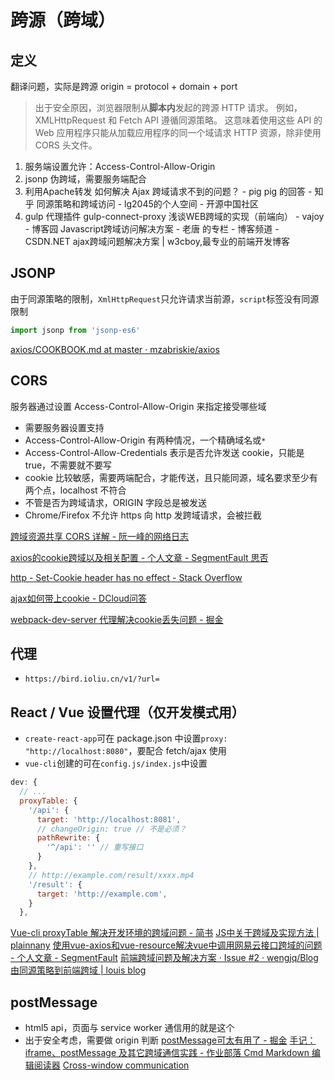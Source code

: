 # 跨源（跨域）

## 定义
翻译问题，实际是跨源
origin = protocol + domain + port

> 出于安全原因，浏览器限制从**脚本内**发起的跨源 HTTP 请求。 例如，XMLHttpRequest 和 Fetch API 遵循同源策略。 这意味着使用这些 API 的 Web 应用程序只能从加载应用程序的同一个域请求 HTTP 资源，除非使用 CORS 头文件。

1. 服务端设置允许：Access-Control-Allow-Origin
2. jsonp 伪跨域，需要服务端配合
3. 利用Apache转发 如何解决 Ajax 跨域请求不到的问题？ - pig pig 的回答 - 知乎
   同源策略和跨域访问 - lg2045的个人空间 - 开源中国社区
4. gulp 代理插件 gulp-connect-proxy
浅谈WEB跨域的实现（前端向） - vajoy - 博客园
Javascript跨域访问解决方案 - 老唐 的专栏 - 博客频道 - CSDN.NET
ajax跨域问题解决方案 | w3cboy,最专业的前端开发博客

## JSONP
由于同源策略的限制，`XmlHttpRequest`只允许请求当前源，`script`标签没有同源限制

```js
import jsonp from 'jsonp-es6'
```
[axios/COOKBOOK.md at master · mzabriskie/axios](https://github.com/mzabriskie/axios/blob/master/COOKBOOK.md#jsonp)

## CORS
服务器通过设置 Access-Control-Allow-Origin 来指定接受哪些域

* 需要服务器设置支持
* Access-Control-Allow-Origin 有两种情况，一个精确域名或`*`
* Access-Control-Allow-Credentials 表示是否允许发送 cookie，只能是 true，不需要就不要写
* cookie  比较敏感，需要两端配合，才能传送，且只能同源，域名要求至少有两个点，localhost 不符合
* 不管是否为跨域请求，ORIGIN 字段总是被发送
* Chrome/Firefox 不允许 https 向 http 发跨域请求，会被拦截

[跨域资源共享 CORS 详解 - 阮一峰的网络日志](http://www.ruanyifeng.com/blog/2016/04/cors.html)

[axios的cookie跨域以及相关配置 - 个人文章 - SegmentFault 思否](https://segmentfault.com/a/1190000011811117)

[http - Set-Cookie header has no effect - Stack Overflow](https://stackoverflow.com/questions/46288437/set-cookie-header-has-no-effect)

[ajax如何带上cookie - DCloud问答](https://ask.dcloud.net.cn/article/13372)

[webpack-dev-server 代理解决cookie丢失问题 - 掘金](https://juejin.im/post/5a9e6592f265da23870e59eb)

## 代理

* `https://bird.ioliu.cn/v1/?url=`

## React / Vue 设置代理（仅开发模式用）

* `create-react-app`可在 package.json 中设置`proxy: "http://localhost:8080"`，要配合 fetch/ajax 使用
* `vue-cli`创建的可在`config.js/index.js`中设置
```js
dev: {
  // ...
  proxyTable: {
    '/api': {
      target: 'http://localhost:8081',
      // changeOrigin: true // 不是必须？
      pathRewrite: {
        '^/api': '' // 重写接口
      }
    },
    // http://example.com/result/xxxx.mp4
    '/result': {
      target: 'http://example.com',
    }
  },
```
[Vue-cli proxyTable 解决开发环境的跨域问题 - 简书](http://www.jianshu.com/p/95b2caf7e0da)
[JS中关于跨域及实现方法 | plainnany](https://plainnany.github.io/2017/08/05/JS%25E4%25B8%25AD%25E5%2585%25B3%25E4%25BA%258E%25E8%25B7%25A8%25E5%259F%259F%25E5%258F%258A%25E5%25AE%259E%25E7%258E%25B0%25E6%2596%25B9%25E6%25B3%2595/)
[使用vue-axios和vue-resource解决vue中调用网易云接口跨域的问题 - 个人文章 - SegmentFault](https://segmentfault.com/a/1190000011072725)
[前端跨域问题及解决方案 · Issue #2 · wengjq/Blog](https://github.com/wengjq/Blog/issues/2)
[由同源策略到前端跨域 | louis blog](http://louiszhai.github.io/2016/01/11/cross-domain/)

## postMessage
- html5 api，页面与 service worker 通信用的就是这个
- 出于安全考虑，需要做 origin 判断
[postMessage可太有用了 - 掘金](https://juejin.im/post/5b8359f351882542ba1dcc31)
[手记：iframe、postMessage 及其它跨域通信实践 - 作业部落 Cmd Markdown 编辑阅读器](https://www.zybuluo.com/EncyKe/note/516702)
[Cross-window communication](https://javascript.info/cross-window-communication)
